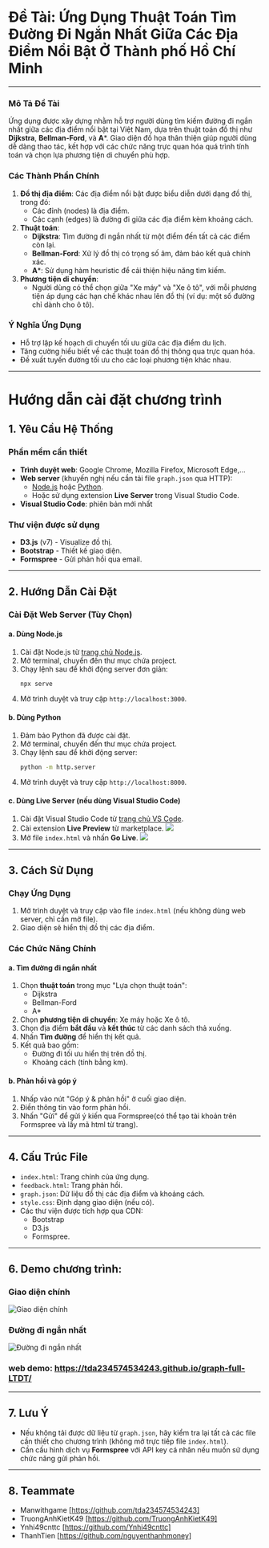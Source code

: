 ﻿# Đề Tài: Ứng Dụng Thuật Toán Tìm Đường Đi Ngắn Nhất Giữa Các Địa Điểm Nổi Bật Ở Thành phố Hồ Chí Minh
---

### Mô Tả Đề Tài
Ứng dụng được xây dựng nhằm hỗ trợ người dùng tìm kiếm đường đi ngắn nhất giữa các địa điểm nổi bật tại Việt Nam, dựa trên thuật toán đồ thị như **Dijkstra**, **Bellman-Ford**, và **A***. Giao diện đồ họa thân thiện giúp người dùng dễ dàng thao tác, kết hợp với các chức năng trực quan hóa quá trình tính toán và chọn lựa phương tiện di chuyển phù hợp.

### Các Thành Phần Chính
1. **Đồ thị địa điểm**: Các địa điểm nổi bật được biểu diễn dưới dạng đồ thị, trong đó:
   - Các đỉnh (nodes) là địa điểm.
   - Các cạnh (edges) là đường đi giữa các địa điểm kèm khoảng cách.
2. **Thuật toán**:
   - **Dijkstra**: Tìm đường đi ngắn nhất từ một điểm đến tất cả các điểm còn lại.
   - **Bellman-Ford**: Xử lý đồ thị có trọng số âm, đảm bảo kết quả chính xác.
   - **A***: Sử dụng hàm heuristic để cải thiện hiệu năng tìm kiếm.
3. **Phương tiện di chuyển**:
   - Người dùng có thể chọn giữa "Xe máy" và "Xe ô tô", với mỗi phương tiện áp dụng các hạn chế khác nhau lên đồ thị (ví dụ: một số đường chỉ dành cho ô tô).

### Ý Nghĩa Ứng Dụng
- Hỗ trợ lập kế hoạch di chuyển tối ưu giữa các địa điểm du lịch.
- Tăng cường hiểu biết về các thuật toán đồ thị thông qua trực quan hóa.
- Đề xuất tuyến đường tối ưu cho các loại phương tiện khác nhau.

---
# Hướng dẫn cài đặt chương trình
## 1. Yêu Cầu Hệ Thống

### Phần mềm cần thiết
- **Trình duyệt web**: Google Chrome, Mozilla Firefox, Microsoft Edge,...
- **Web server** (khuyến nghị nếu cần tải file `graph.json` qua HTTP):
  - [Node.js](https://nodejs.org/) hoặc [Python](https://www.python.org/).
  - Hoặc sử dụng extension **Live Server** trong Visual Studio Code.
- **Visual Studio Code**: phiên bản mới nhất

### Thư viện được sử dụng
- **D3.js** (v7) - Visualize đồ thị.
- **Bootstrap** - Thiết kế giao diện.
- **Formspree** - Gửi phản hồi qua email.

---

## 2. Hướng Dẫn Cài Đặt

### Cài Đặt Web Server (Tùy Chọn)

#### a. **Dùng Node.js**
1. Cài đặt Node.js từ [trang chủ Node.js](https://nodejs.org/).
2. Mở terminal, chuyển đến thư mục chứa project.
3. Chạy lệnh sau để khởi động server đơn giản:
   ```bash
   npx serve
   ```
4. Mở trình duyệt và truy cập `http://localhost:3000`.

#### b. **Dùng Python**
1. Đảm bảo Python đã được cài đặt.
2. Mở terminal, chuyển đến thư mục chứa project.
3. Chạy lệnh sau để khởi động server:
   ```bash
   python -m http.server
   ```
4. Mở trình duyệt và truy cập `http://localhost:8000`.

#### c. **Dùng Live Server** (nếu dùng Visual Studio Code)
1. Cài đặt Visual Studio Code từ [trang chủ VS Code](https://code.visualstudio.com/).
2. Cài extension **Live Preview** từ marketplace.
   ![](./images/livepreview.JPG)
3. Mở file `index.html` và nhấn **Go Live**.
   ![](./images/livepreview1.JPG)

---

## 3. Cách Sử Dụng

### Chạy Ứng Dụng
1. Mở trình duyệt và truy cập vào file `index.html` (nếu không dùng web server, chỉ cần mở file).
2. Giao diện sẽ hiển thị đồ thị các địa điểm.

### Các Chức Năng Chính
#### a. **Tìm đường đi ngắn nhất**
1. Chọn **thuật toán** trong mục "Lựa chọn thuật toán":
   - Dijkstra
   - Bellman-Ford
   - A*
2. Chọn **phương tiện di chuyển**: Xe máy hoặc Xe ô tô.
3. Chọn địa điểm **bắt đầu** và **kết thúc** từ các danh sách thả xuống.
4. Nhấn **Tìm đường** để hiển thị kết quả.
5. Kết quả bao gồm:
   - Đường đi tối ưu hiển thị trên đồ thị.
   - Khoảng cách (tính bằng km).

#### b. **Phản hồi và góp ý**
1. Nhấp vào nút "Góp ý & phản hồi" ở cuối giao diện.
2. Điền thông tin vào form phản hồi.
3. Nhấn "Gửi" để gửi ý kiến qua Formspree(có thể tạo tài khoản trên Formspree và lấy mã html từ trang).

---

## 4. Cấu Trúc File
- `index.html`: Trang chính của ứng dụng.
- `feedback.html`: Trang phản hồi.
- `graph.json`: Dữ liệu đồ thị các địa điểm và khoảng cách.
- `style.css`: Định dạng giao diện (nếu có).
- Các thư viện được tích hợp qua CDN:
  - Bootstrap
  - D3.js
  - Formspree.

---

## 6. Demo chương trình:
### Giao diện chính
![Giao diện chính](./images/Mainmenu.JPG)
### Đường đi ngắn nhất 
![Đường đi ngắn nhất](./images/demo2.JPG)
### web demo: https://tda234574534243.github.io/graph-full-LTDT/

---

## 7. Lưu Ý
- Nếu không tải được dữ liệu từ `graph.json`, hãy kiểm tra lại tất cả các file cần thiết cho chương trình (không mở trực tiếp file `index.html`).
- Cần cấu hình dịch vụ **Formspree** với API key cá nhân nếu muốn sử dụng chức năng gửi phản hồi.

---

## 8. Teammate
- Manwithgame [https://github.com/tda234574534243]
- TruongAnhKietK49 [https://github.com/TruongAnhKietK49]
- Ynhi49cnttc [https://github.com/Ynhi49cnttc]
- ThanhTien [https://github.com/nguyenthanhmoney]

